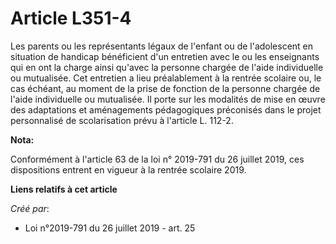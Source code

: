 # Article L351-4

Les parents ou les représentants légaux de l'enfant ou de l'adolescent en situation de handicap bénéficient d'un entretien
avec le ou les enseignants qui en ont la charge ainsi qu'avec la personne chargée de l'aide individuelle ou mutualisée. Cet
entretien a lieu préalablement à la rentrée scolaire ou, le cas échéant, au moment de la prise de fonction de la personne
chargée de l'aide individuelle ou mutualisée. Il porte sur les modalités de mise en œuvre des adaptations et aménagements
pédagogiques préconisés dans le projet personnalisé de scolarisation prévu à l'article L. 112-2.

**Nota:**

Conformément à l'article 63 de la loi n° 2019-791 du 26 juillet 2019, ces dispositions entrent en vigueur à la rentrée
scolaire 2019.

**Liens relatifs à cet article**

_Créé par_:

  - Loi n°2019-791 du 26 juillet 2019 - art. 25
